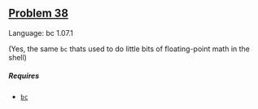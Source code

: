 ## [Problem 38](https://projecteuler.net/problem=38)

Language: bc 1.07.1

(Yes, the same `bc` thats used to do little bits of floating-point math in the shell)

##### Requires

- [`bc`](https://www.gnu.org/software/bc/)
